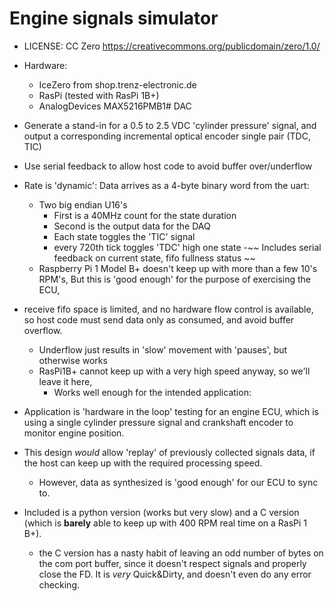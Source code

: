 # Engine signals simulator

- LICENSE: CC Zero <https://creativecommons.org/publicdomain/zero/1.0/>
- Hardware:
	- IceZero from shop.trenz-electronic.de
	- RasPi (tested with RasPi 1B+)
	- AnalogDevices MAX5216PMB1# DAC

- Generate a stand-in for a 0.5 to 2.5 VDC 'cylinder pressure' signal, 
and output a corresponding incremental optical encoder single pair (TDC, TIC)

- Use serial feedback to allow host code to avoid buffer over/underflow
- Rate is 'dynamic': Data arrives as a 4-byte binary word from the uart:
	- Two big endian U16's
		- First is a 40MHz count for the state duration
		- Second is the output data for the DAQ
		- Each state toggles the 'TIC' signal
		- every 720th tick toggles 'TDC' high one state
-~~ Includes serial feedback on current state, fifo fullness status ~~
    - Raspberry Pi 1 Model B+ doesn't keep up with more than a few 10's RPM's, 
    But this is 'good enough' for the purpose of exercising the ECU,
- receive fifo space is limited, and no hardware flow control is available,
so host code must send data only as consumed, and avoid buffer overflow.
    - Underflow just results in 'slow' movement with 'pauses', but otherwise works
    - RasPi1B+ cannot keep up with a very high speed anyway, so we'll leave it here,
        - Works well enough for the intended application:

- Application is 'hardware in the loop' testing for an engine ECU, 
which is using a single cylinder pressure signal and crankshaft encoder to monitor engine position.

- This design *would* allow 'replay' of previously collected signals data, 
    if the host can keep up with the required processing speed.
	- However, data as synthesized is 'good enough' for our ECU to sync to.

- Included is a python version  (works but very slow) and a C version (which is **barely** able to keep up with 400 RPM real time on a RasPi 1 B+). 
    - the C version has a nasty habit of leaving an odd number of bytes on the com port buffer, since it doesn't respect signals and properly close the FD. It is *very* Quick&Dirty, and doesn't even do any error checking. 


